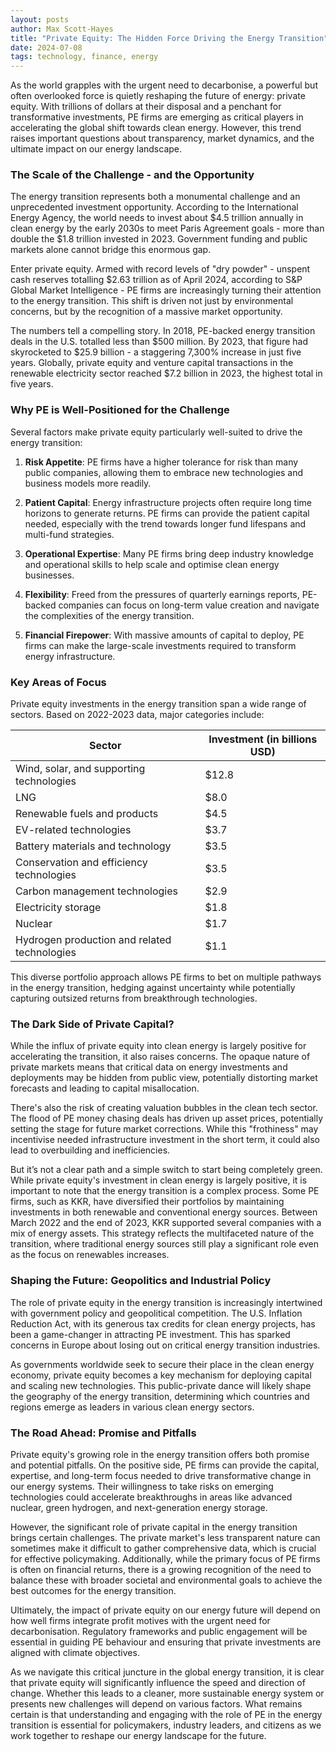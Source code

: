 ```yaml
---
layout: posts
author: Max Scott-Hayes
title: "Private Equity: The Hidden Force Driving the Energy Transition"
date: 2024-07-08
tags: technology, finance, energy
---
```

As the world grapples with the urgent need to decarbonise, a powerful but often overlooked force is quietly reshaping the future of energy: private equity. With trillions of dollars at their disposal and a penchant for transformative investments, PE firms are emerging as critical players in accelerating the global shift towards clean energy. However, this trend raises important questions about transparency, market dynamics, and the ultimate impact on our energy landscape.

### The Scale of the Challenge - and the Opportunity 

The energy transition represents both a monumental challenge and an unprecedented investment opportunity. According to the International Energy Agency, the world needs to invest about $4.5 trillion annually in clean energy by the early 2030s to meet Paris Agreement goals - more than double the $1.8 trillion invested in 2023. Government funding and public markets alone cannot bridge this enormous gap.

Enter private equity. Armed with record levels of "dry powder" - unspent cash reserves totalling $2.63 trillion as of April 2024, according to S&P Global Market Intelligence - PE firms are increasingly turning their attention to the energy transition. This shift is driven not just by environmental concerns, but by the recognition of a massive market opportunity.

The numbers tell a compelling story. In 2018, PE-backed energy transition deals in the U.S. totalled less than $500 million. By 2023, that figure had skyrocketed to $25.9 billion - a staggering 7,300% increase in just five years. Globally, private equity and venture capital transactions in the renewable electricity sector reached $7.2 billion in 2023, the highest total in five years.

### Why PE is Well-Positioned for the Challenge

Several factors make private equity particularly well-suited to drive the energy transition:

1. **Risk Appetite**: PE firms have a higher tolerance for risk than many public companies, allowing them to embrace new technologies and business models more readily.

2. **Patient Capital**: Energy infrastructure projects often require long time horizons to generate returns. PE firms can provide the patient capital needed, especially with the trend towards longer fund lifespans and multi-fund strategies.

3. **Operational Expertise**: Many PE firms bring deep industry knowledge and operational skills to help scale and optimise clean energy businesses.

4. **Flexibility**: Freed from the pressures of quarterly earnings reports, PE-backed companies can focus on long-term value creation and navigate the complexities of the energy transition.

5. **Financial Firepower**: With massive amounts of capital to deploy, PE firms can make the large-scale investments required to transform energy infrastructure.

### Key Areas of Focus

Private equity investments in the energy transition span a wide range of sectors. Based on 2022-2023 data, major categories include:

| Sector | Investment (in billions USD) |
|--------|------------------------------|
| Wind, solar, and supporting technologies | $12.8 |
| LNG | $8.0 |
| Renewable fuels and products | $4.5 |
| EV-related technologies | $3.7 |
| Battery materials and technology | $3.5 |
| Conservation and efficiency technologies | $3.5 |
| Carbon management technologies | $2.9 |
| Electricity storage | $1.8 |
| Nuclear | $1.7 |
| Hydrogen production and related technologies | $1.1 |

This diverse portfolio approach allows PE firms to bet on multiple pathways in the energy transition, hedging against uncertainty while potentially capturing outsized returns from breakthrough technologies.

### The Dark Side of Private Capital?

While the influx of private equity into clean energy is largely positive for accelerating the transition, it also raises concerns. The opaque nature of private markets means that critical data on energy investments and deployments may be hidden from public view, potentially distorting market forecasts and leading to capital misallocation.

There's also the risk of creating valuation bubbles in the clean tech sector. The flood of PE money chasing deals has driven up asset prices, potentially setting the stage for future market corrections. While this "frothiness" may incentivise needed infrastructure investment in the short term, it could also lead to overbuilding and inefficiencies.

But it’s not a clear path and a simple switch to start being completely green. While private equity's investment in clean energy is largely positive, it is important to note that the energy transition is a complex process. Some PE firms, such as KKR, have diversified their portfolios by maintaining investments in both renewable and conventional energy sources. Between March 2022 and the end of 2023, KKR supported several companies with a mix of energy assets. This strategy reflects the multifaceted nature of the transition, where traditional energy sources still play a significant role even as the focus on renewables increases. 

### Shaping the Future: Geopolitics and Industrial Policy

The role of private equity in the energy transition is increasingly intertwined with government policy and geopolitical competition. The U.S. Inflation Reduction Act, with its generous tax credits for clean energy projects, has been a game-changer in attracting PE investment. This has sparked concerns in Europe about losing out on critical energy transition industries.

As governments worldwide seek to secure their place in the clean energy economy, private equity becomes a key mechanism for deploying capital and scaling new technologies. This public-private dance will likely shape the geography of the energy transition, determining which countries and regions emerge as leaders in various clean energy sectors.

### The Road Ahead: Promise and Pitfalls

Private equity's growing role in the energy transition offers both promise and potential pitfalls. On the positive side, PE firms can provide the capital, expertise, and long-term focus needed to drive transformative change in our energy systems. Their willingness to take risks on emerging technologies could accelerate breakthroughs in areas like advanced nuclear, green hydrogen, and next-generation energy storage. 

However, the significant role of private capital in the energy transition brings certain challenges. The private market's less transparent nature can sometimes make it difficult to gather comprehensive data, which is crucial for effective policymaking. Additionally, while the primary focus of PE firms is often on financial returns, there is a growing recognition of the need to balance these with broader societal and environmental goals to achieve the best outcomes for the energy transition.

Ultimately, the impact of private equity on our energy future will depend on how well firms integrate profit motives with the urgent need for decarbonisation. Regulatory frameworks and public engagement will be essential in guiding PE behaviour and ensuring that private investments are aligned with climate objectives.

As we navigate this critical juncture in the global energy transition, it is clear that private equity will significantly influence the speed and direction of change. Whether this leads to a cleaner, more sustainable energy system or presents new challenges will depend on various factors. What remains certain is that understanding and engaging with the role of PE in the energy transition is essential for policymakers, industry leaders, and citizens as we work together to reshape our energy landscape for the future. 